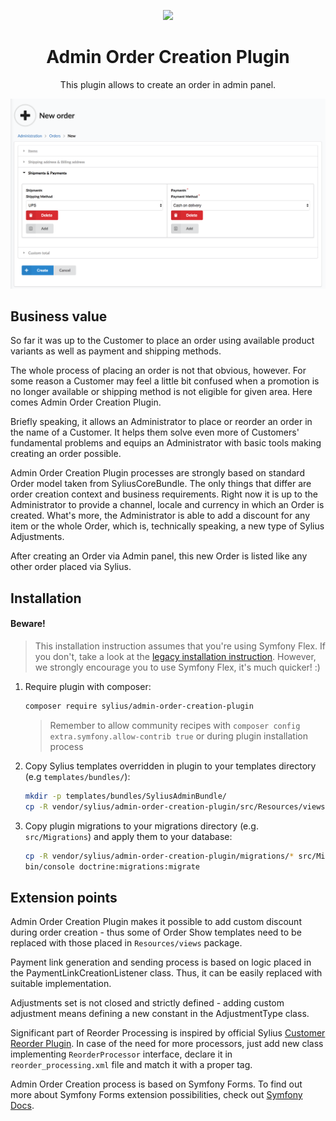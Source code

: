 <p align="center">
    <a href="https://sylius.com" target="_blank">
        <img src="https://demo.sylius.com/assets/shop/img/logo.png" />
    </a>
</p>

<h1 align="center">Admin Order Creation Plugin</h1>

<p align="center">This plugin allows to create an order in admin panel.</p>

![Screenshot showing the order creation page, Shipments&Payments section](docs/screenshot.png)

## Business value

So far it was up to the Customer to place an order using available product variants as well as payment and shipping
methods.

The whole process of placing an order is not that obvious, however. For some reason a Customer may feel a little bit
confused when a promotion is no longer available or shipping method is not eligible for given area. Here comes
Admin Order Creation Plugin.

Briefly speaking, it allows an Administrator to place or reorder an order in the name of a Customer. It helps them solve
even more of Customers' fundamental problems and equips an Administrator with basic tools making creating an 
order possible.

Admin Order Creation Plugin processes are strongly based on standard Order model taken from SyliusCoreBundle.
The only things that differ are order creation context and business requirements. Right now it is up to the Administrator
to provide a channel, locale and currency in which an Order is created. What's more, the Administrator is able to add
a discount for any item or the whole Order, which is, technically speaking, a new type of Sylius Adjustments.

After creating an Order via Admin panel, this new Order is listed like any other order placed via Sylius.

## Installation

#### Beware!

> This installation instruction assumes that you're using Symfony Flex. If you don't, take a look at the
[legacy installation instruction](docs/legacy_installation.md). However, we strongly encourage you to use
Symfony Flex, it's much quicker! :)

1. Require plugin with composer:

    ```bash
    composer require sylius/admin-order-creation-plugin
    ```
    
    > Remember to allow community recipes with `composer config extra.symfony.allow-contrib true` or during plugin installation process

2. Copy Sylius templates overridden in plugin to your templates directory (e.g `templates/bundles/`):

    ```bash
    mkdir -p templates/bundles/SyliusAdminBundle/
    cp -R vendor/sylius/admin-order-creation-plugin/src/Resources/views/SyliusAdminBundle/* templates/bundles/SyliusAdminBundle/
    ```

3. Copy plugin migrations to your migrations directory (e.g. `src/Migrations`) and apply them to your database:

    ```bash
    cp -R vendor/sylius/admin-order-creation-plugin/migrations/* src/Migrations
    bin/console doctrine:migrations:migrate
    ```

## Extension points

Admin Order Creation Plugin makes it possible to add custom discount during order creation - thus some of Order
Show templates need to be replaced with those placed in `Resources/views` package.

Payment link generation and sending process is based on logic placed in the PaymentLinkCreationListener class. Thus, it can
be easily replaced with suitable implementation.

Adjustments set is not closed and strictly defined - adding custom adjustment means defining a new constant in the
AdjustmentType class.

Significant part of Reorder Processing is inspired by official Sylius 
[Customer Reorder Plugin](https://github.com/Sylius/CustomerReorderPlugin/). In case of the need for more processors,
just add new class implementing `ReorderProcessor` interface, declare it in `reorder_processing.xml` file and match
it with a proper tag.

Admin Order Creation process is based on Symfony Forms. To find out more about Symfony Forms extension possibilities, check out
[Symfony Docs](https://symfony.com/doc/current/form/create_form_type_extension.html).   
